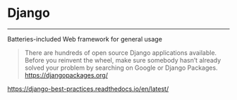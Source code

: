 # Django

---

Batteries-included Web framework for general usage



> There are hundreds of open source Django applications available. Before you reinvent the wheel, make sure somebody hasn’t already solved your problem by searching on Google or Django Packages.
https://djangopackages.org/ 
> 
https://django-best-practices.readthedocs.io/en/latest/

